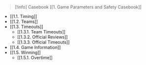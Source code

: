 > [!info] Casebook
> [[1. Game Parameters and Safety Casebook]]

- [[1.1. Timing]]
- [[1.2. Teams]]
- [[1.3. Timeouts]]
	- [[1.3.1. Team Timeouts]]
	- [[1.3.2. Official Reviews]]
	- [[1.3.3. Official Timeouts]]
- [[1.4. Game Information]]
- [[1.5. Winning]]
	- [[1.5.1. Overtime]]

